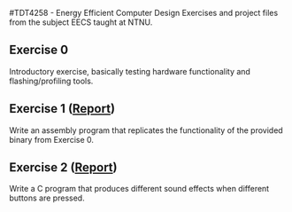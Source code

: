 #TDT4258 - Energy Efficient Computer Design
Exercises and project files from the subject EECS taught at NTNU.

## Exercise 0

Introductory exercise, basically testing hardware functionality and flashing/profiling tools.

## Exercise 1 ([Report](https://github.com/mathiasose/eeds/blob/master/exercise1/report/group_13_exercise_1_report.pdf?raw=true))
Write an assembly program that replicates the functionality of the provided binary from Exercise 0.


## Exercise 2 ([Report](https://github.com/mathiasose/eeds/blob/master/exercise2/report/group_13_exercise_2_report.pdf?raw=true))

Write a C program that produces different sound effects when different buttons are pressed.
